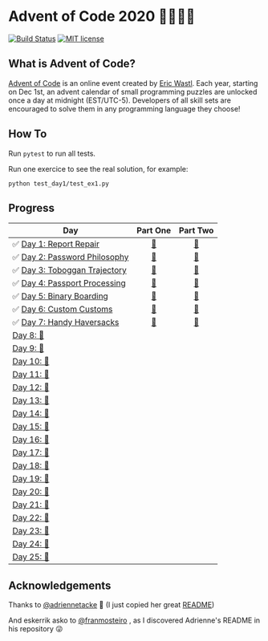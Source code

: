 # Advent of Code 2020 🎄👨‍💻🎄

[![Build Status](https://github.com/anxodio/aoc2020/workflows/build/badge.svg)](https://github.com/anxodio/aoc2020/actions)
[![MIT license](https://img.shields.io/badge/License-MIT-blue.svg)](https://opensource.org/licenses/MIT)

## What is Advent of Code?

[Advent of Code](http://adventofcode.com) is an online event created by [Eric Wastl](https://twitter.com/ericwastl). Each year, starting on Dec 1st, an advent calendar of small programming puzzles are unlocked once a day at midnight (EST/UTC-5). Developers of all skill sets are encouraged to solve them in any programming language they choose!

## How To

Run `pytest` to run all tests.

Run one exercice to see the real solution, for example:

```
python test_day1/test_ex1.py
```

## Progress

| Day                                                                                                  |                                 Part One                                  |                                 Part Two                                  |
| ---------------------------------------------------------------------------------------------------- | :-----------------------------------------------------------------------: | :-----------------------------------------------------------------------: |
| ✅ [Day 1: Report Repair](https://github.com/anxodio/aoc2020/tree/main/test_day1/exercise.txt)       | [🌟](https://github.com/anxodio/aoc2020/tree/main/test_day1/test_ex1.py)  | [🌟](https://github.com/anxodio/aoc2020/tree/main/test_day1/test_ex2.py)  |
| ✅ [Day 2: Password Philosophy](https://github.com/anxodio/aoc2020/tree/main/test_day2/exercise.txt) | [🌟](https://github.com/anxodio/aoc2020/tree/main/test_day2/test_ex3.py)  | [🌟](https://github.com/anxodio/aoc2020/tree/main/test_day2/test_ex4.py)  |
| ✅ [Day 3: Toboggan Trajectory](https://github.com/anxodio/aoc2020/tree/main/test_day3/exercise.txt) | [🌟](https://github.com/anxodio/aoc2020/tree/main/test_day3/test_ex5.py)  | [🌟](https://github.com/anxodio/aoc2020/tree/main/test_day3/test_ex6.py)  |
| ✅ [Day 4: Passport Processing](https://github.com/anxodio/aoc2020/tree/main/test_day4/exercise.txt) | [🌟](https://github.com/anxodio/aoc2020/tree/main/test_day4/test_ex7.py)  | [🌟](https://github.com/anxodio/aoc2020/tree/main/test_day4/test_ex8.py)  |
| ✅ [Day 5: Binary Boarding](https://github.com/anxodio/aoc2020/tree/main/test_day5/exercise.txt)     | [🌟](https://github.com/anxodio/aoc2020/tree/main/test_day5/test_ex9.py)  | [🌟](https://github.com/anxodio/aoc2020/tree/main/test_day5/test_ex10.py) |
| ✅ [Day 6: Custom Customs](https://github.com/anxodio/aoc2020/tree/main/test_day6/exercise.txt)      | [🌟](https://github.com/anxodio/aoc2020/tree/main/test_day6/test_ex11.py) | [🌟](https://github.com/anxodio/aoc2020/tree/main/test_day6/test_ex12.py) |
| ✅ [Day 7: Handy Haversacks](https://github.com/anxodio/aoc2020/tree/main/test_day7/exercise.txt)    | [🌟](https://github.com/anxodio/aoc2020/tree/main/test_day7/test_ex13.py) | [🌟](https://github.com/anxodio/aoc2020/tree/main/test_day7/test_ex14.py) |
| [Day 8: 🚧 ]()                                                                                       |                                                                           |                                                                           |
| [Day 9: 🚧 ]()                                                                                       |                                                                           |                                                                           |
| [Day 10: 🚧 ]()                                                                                      |                                                                           |                                                                           |
| [Day 11: 🚧 ]()                                                                                      |                                                                           |                                                                           |
| [Day 12: 🚧 ]()                                                                                      |                                                                           |                                                                           |
| [Day 13: 🚧 ]()                                                                                      |                                                                           |                                                                           |
| [Day 14: 🚧 ]()                                                                                      |                                                                           |                                                                           |
| [Day 15: 🚧 ]()                                                                                      |                                                                           |                                                                           |
| [Day 16: 🚧 ]()                                                                                      |                                                                           |                                                                           |
| [Day 17: 🚧 ]()                                                                                      |                                                                           |                                                                           |
| [Day 18: 🚧 ]()                                                                                      |                                                                           |                                                                           |
| [Day 19: 🚧 ]()                                                                                      |                                                                           |                                                                           |
| [Day 20: 🚧 ]()                                                                                      |                                                                           |                                                                           |
| [Day 21: 🚧 ]()                                                                                      |                                                                           |                                                                           |
| [Day 22: 🚧 ]()                                                                                      |                                                                           |                                                                           |
| [Day 23: 🚧 ]()                                                                                      |                                                                           |                                                                           |
| [Day 24: 🚧 ]()                                                                                      |                                                                           |                                                                           |
| [Day 25: 🚧 ]()                                                                                      |                                                                           |                                                                           |

## Acknowledgements

Thanks to [@adriennetacke](https://github.com/adriennetacke) 🙌 (I just copied her great [README](https://github.com/adriennetacke/advent-of-code-2020/))

And eskerrik asko to [@franmosteiro](https://github.com/franmosteiro) , as I discovered Adrienne's README in his repository 😜
